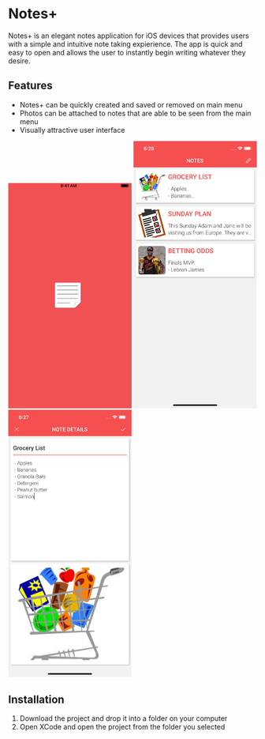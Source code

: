# Notes+
Notes+ is an elegant notes application for iOS devices that provides users with a simple and 
intuitive note taking expierience. The app is quick and easy to open and allows the user to instantly
begin writing whatever they desire.

## Features
  - Notes+ can be quickly created and saved or removed on main menu
  - Photos can be attached to notes that are able to be seen from the main menu
  - Visually attractive user interface

<img src="Screenshots/Loading%20Screen.png" width = 250)> <img src="Screenshots/MainMenu.png" width = 250)> <img src="Screenshots/NoteDetails.png" width = 250)>

## Installation
  1. Download the project and drop it into a folder on your computer
  2. Open XCode and open the project from the folder you selected
